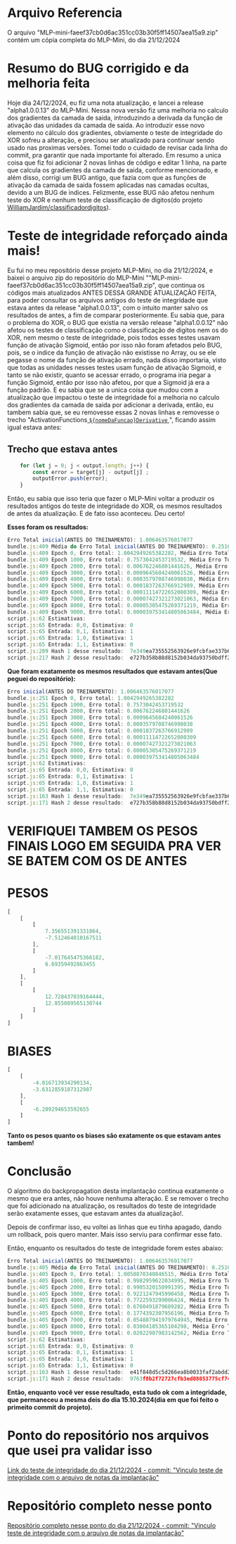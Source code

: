 # Arquivo Referencia
O arquivo "MLP-mini-faeef37cb0d6ac351cc03b30f5ff14507aea15a9.zip" contém um cópia completa do MLP-Mini, do dia 21/12/2024 

# Resumo do BUG corrigido e da melhoria feita
Hoje dia 24/12/2024, eu fiz uma nota atualização, e lancei a release "alpha1.0.0.13" do MLP-Mini. Nessa nova versão fiz uma melhoria no calculo dos gradientes da camada de saida, introduzindo a derivada da função de ativação das unidades da camada de saida. Ao introduzir esse novo elemento no cálculo dos gradientes, obviamente o teste de integridade do XOR sofreu a alteração, e precisou ser atualizado para continuar sendo usado nas proximas versões.
Tomei todo o cuidado de revisar cada linha do commit, pra garantir que nada importante foi alterado.
Em resumo a unica coisa que fiz foi adicionar 2 novas linhas de código e editar 1 linha, na parte que calcula os gradientes da camada de saida, conforme mencionado, e além disso, corrigi um BUG antigo, que fazia com que as funções de ativação da camada de saida fossem aplicadas nas camadas ocultas, devido a um BUG de indices. Felizmente, esse BUG não afetou nenhum teste do XOR e nenhum teste de classificação de digitos(do projeto [WilliamJardim/classificadordigitos](https://github.com/WilliamJardim/classificadordigitos)).

# Teste de integridade reforçado ainda mais!
Eu fui no meu repositório desse projeto MLP-Mini, no dia 21/12/2024, e baixei o arquivo zip do repositório do MLP-Mini ""MLP-mini-faeef37cb0d6ac351cc03b30f5ff14507aea15a9.zip", que continua os códigos mais atualizados ANTES DESSA GRANDE ATUALIZAÇÂO FEITA, para poder consultar os arquivos antigos do teste de integridade que estava antes da release "alpha1.0.0.13", com o intuito manter salvo os resultados de antes, a fim de comparar posteriormente. Eu sabia que, para o problema do XOR, o BUG que existia na versão release "alpha1.0.0.12" não afetou os testes de classificação como o classificação de digitos nem os do XOR, nem mesmo o teste de integridade, pois todos esses testes usavam função de ativação Sigmoid, então por isso não foram afetados pelo BUG, pois, se o indice da função de ativação não existisse no Array, ou se ele pegasse o nome da função de ativação errado, nada disso importaria, visto que todas as unidades nesses testes usam função de ativação Sigmoid, e tanto se não existir, quanto se acessar errado, o programa iria pegar a função Sigmoid, então por isso não afetou, por que a Sigmoid já era a função padrão. E eu sabia que se a unica coisa que mudou com a atualização que impactou o teste de integridade foi a melhoria no calculo dos gradientes da camada de saida por adicionar a derivada, então, eu tambem sabia que, se eu removesse essas 2 novas linhas e removesse o trecho "ActivationFunctions[ `${nomeDaFuncao}Derivative` ]( output[j] )", ficando assim igual estava antes:

## Trecho que estava antes
```javascript
    for (let j = 0; j < output.length; j++) {
        const error = target[j] - output[j] ;
        outputError.push(error);
    }
```

Então, eu sabia que isso teria que fazer o MLP-Mini voltar a produzir os resultados antigos do teste de integridade do XOR, os mesmos resultados de antes da atualização. E de fato isso aconteceu. Deu certo!

**Esses foram os resultados:**
```javascript
Erro Total inicial(ANTES DO TREINAMENTO): 1.006463576017077
bundle.js:409 Média do Erro Total inicial(ANTES DO TREINAMENTO): 0.25161589400426926
bundle.js:409 Epoch 0, Erro total: 1.0042949265382282, Média Erro Total: 0.25107373163455704
bundle.js:409 Epoch 1000, Erro total: 0.7573042453719532, Média Erro Total: 0.1893260613429883
bundle.js:409 Epoch 2000, Erro total: 0.006762246801441626, Média Erro Total: 0.0016905617003604065
bundle.js:409 Epoch 3000, Erro total: 0.0009645604240061526, Média Erro Total: 0.00024114010600153815
bundle.js:409 Epoch 4000, Erro total: 0.0003579708746998038, Média Erro Total: 0.00008949271867495095
bundle.js:409 Epoch 5000, Erro total: 0.0001837263766912989, Média Erro Total: 0.00004593159417282472
bundle.js:409 Epoch 6000, Erro total: 0.00011114722652080309, Média Erro Total: 0.000027786806630200772
bundle.js:409 Epoch 7000, Erro total: 0.00007427321273021063, Média Erro Total: 0.000018568303182552657
bundle.js:409 Epoch 8000, Erro total: 0.00005305475269371219, Média Erro Total: 0.000013263688173428048
bundle.js:409 Epoch 9000, Erro total: 0.000039753414805063484, Média Erro Total: 0.000009938353701265871
script.js:62 Estimativas:
script.js:65 Entrada: 0,0, Estimativa: 0
script.js:65 Entrada: 0,1, Estimativa: 1
script.js:65 Entrada: 1,0, Estimativa: 1
script.js:65 Entrada: 1,1, Estimativa: 0
script.js:209 Hash 1 desse resultado:  7e349ea735552563926e9fcbfae337b6d405abf916457af9bc6cce94e97e2c7e
script.js:217 Hash 2 desse resultado:  e727b358b88d8152b034da93750bdff29ae14e66a73b3f0649bf3abb5c029706
```

**Que foram exatamente os mesmos resultados que estavam antes(Que peguei do repositório):**
```javascript
Erro inicial(ANTES DO TREINAMENTO): 1.006463576017077
bundle.js:251 Epoch 0, Erro total: 1.0042949265382282
bundle.js:251 Epoch 1000, Erro total: 0.7573042453719532
bundle.js:251 Epoch 2000, Erro total: 0.006762246801441626
bundle.js:251 Epoch 3000, Erro total: 0.0009645604240061526
bundle.js:251 Epoch 4000, Erro total: 0.0003579708746998038
bundle.js:251 Epoch 5000, Erro total: 0.0001837263766912989
bundle.js:251 Epoch 6000, Erro total: 0.00011114722652080309
bundle.js:251 Epoch 7000, Erro total: 0.00007427321273021063
bundle.js:251 Epoch 8000, Erro total: 0.00005305475269371219
bundle.js:251 Epoch 9000, Erro total: 0.000039753414805063484
script.js:62 Estimativas:
script.js:65 Entrada: 0,0, Estimativa: 0
script.js:65 Entrada: 0,1, Estimativa: 1
script.js:65 Entrada: 1,0, Estimativa: 1
script.js:65 Entrada: 1,1, Estimativa: 0
script.js:163 Hash 1 desse resultado:  7e349ea735552563926e9fcbfae337b6d405abf916457af9bc6cce94e97e2c7e
script.js:171 Hash 2 desse resultado:  e727b358b88d8152b034da93750bdff29ae14e66a73b3f0649bf3abb5c029706
```

# VERIFIQUEI TAMBEM OS PESOS FINAIS LOGO EM SEGUIDA PRA VER SE BATEM COM OS DE ANTES
# PESOS
```javascript
[
    [
        [
            7.356551391331864,
            -7.512464010167511
        ],
        [
            -7.017645475366182,
            6.69359492863455
        ]
    ],
    [
        [
            12.728437039164444,
            12.855089565130744
        ]
    ]
]
```

# BIASES
```javascript
[
    [
        -4.016713934290134,
        -3.6312859187312987
    ],
    [
        -6.289294653592655
    ]
]
```

**Tanto os pesos quanto os biases são exatamente os que estavam antes tambem!**

# Conclusão
O algoritmo do backpropagation desta implantação continua exatamente o mesmo que era antes, não houve nenhuma alteração. E se remover o trecho que foi adicionado na atualização, os resultados do teste de integridade serão exatamente esses, que estavam antes da atualização!.

Depois de confirmar isso, eu voltei as linhas que eu tinha apagado, dando um rollback, pois quero manter. Mais isso serviu para confirmar esse fato.

Então, enquanto os resultados do teste de integridade forem estes abaixo:
```javascript
Erro Total inicial(ANTES DO TREINAMENTO): 1.006463576017077
bundle.js:405 Média do Erro Total inicial(ANTES DO TREINAMENTO): 0.25161589400426926
bundle.js:405 Epoch 0, Erro total: 1.0058870340846515, Média Erro Total: 0.2514717585211629
bundle.js:405 Epoch 1000, Erro total: 0.9982959622034995, Média Erro Total: 0.24957399055087487
bundle.js:405 Epoch 2000, Erro total: 0.9905320150991395, Média Erro Total: 0.24763300377478487
bundle.js:405 Epoch 3000, Erro total: 0.9221247945990458, Média Erro Total: 0.23053119864976146
bundle.js:405 Epoch 4000, Erro total: 0.7722593299006424, Média Erro Total: 0.1930648324751606
bundle.js:405 Epoch 5000, Erro total: 0.6760491879689282, Média Erro Total: 0.16901229699223205
bundle.js:405 Epoch 6000, Erro total: 0.1774392307956196, Média Erro Total: 0.0443598076989049
bundle.js:405 Epoch 7000, Erro total: 0.054887941979764945, Média Erro Total: 0.013721985494941236
bundle.js:405 Epoch 8000, Erro total: 0.03004105365104298, Média Erro Total: 0.007510263412760745
bundle.js:405 Epoch 9000, Erro total: 0.02022987983142562, Média Erro Total: 0.005057469957856405
script.js:62 Estimativas:
script.js:65 Entrada: 0,0, Estimativa: 0
script.js:65 Entrada: 0,1, Estimativa: 1
script.js:65 Entrada: 1,0, Estimativa: 1
script.js:65 Entrada: 1,1, Estimativa: 0
script.js:163 Hash 1 desse resultado:  e41f848d5c5d266ea8b0033faf2abdd2ece76c59b0d5af26fa5c347b2bc47de5
script.js:171 Hash 2 desse resultado:  9763f8b2f72727cfb3ed08053775cf74cc1ac48cc8d936b6a3be4706839e38f6
```

**Então, enquanto você ver esse resultado, esta tudo ok com a integridade, que permaneceu a mesma deis do dia 15.10.2024(dia em que foi feito o primeito commit do projeto).**

# Ponto do repositório nos arquivos que usei pra validar isso
[Link do teste de integridade do dia 21/12/2024 - commit: "Vinculo teste de integridade com o arquivo de notas da implantação"](https://github.com/WilliamJardim/MLP-mini/tree/faeef37cb0d6ac351cc03b30f5ff14507aea15a9/tests/classificacao/XOR/XOR_INTEGRY_TEST_15_10_verifed)

# Repositório completo nesse ponto
[Repositório completo nesse ponto do dia 21/12/2024 - commit: "Vinculo teste de integridade com o arquivo de notas da implantação"](https://github.com/WilliamJardim/MLP-mini/tree/faeef37cb0d6ac351cc03b30f5ff14507aea15a9)